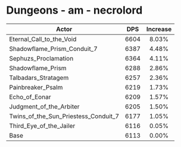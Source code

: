 # Dungeons - am - necrolord
| Actor | DPS | Increase |
|---|:---:|:---:|
|Eternal_Call_to_the_Void|6604|8.03%|
|Shadowflame_Prism_Conduit_7|6387|4.48%|
|Sephuzs_Proclamation|6364|4.11%|
|Shadowflame_Prism|6288|2.86%|
|Talbadars_Stratagem|6257|2.36%|
|Painbreaker_Psalm|6219|1.73%|
|Echo_of_Eonar|6209|1.57%|
|Judgment_of_the_Arbiter|6205|1.50%|
|Twins_of_the_Sun_Priestess_Conduit_7|6177|1.05%|
|Third_Eye_of_the_Jailer|6116|0.05%|
|Base|6113|0.00%|
